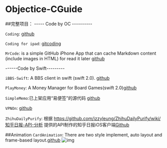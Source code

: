 # Objectice-CGuide

##完整项目：
----- Code by OC ----------

`Coding`: [github](https://github.com/Coding/Coding-iOS)

`Coding for ipad`: [gitcoding](https://coding.net/u/coding/p/Coding-iPad/git?hmsr=toutiao.io&utm_medium=toutiao.io&utm_source=toutiao.io)

`MrCode`:  is a simple GitHub iPhone App that can cache Markdown content (include images in HTML) for read it later [github](https://github.com/haolloyin/MrCode) 

------Code by Swift---------

`iBBS-Swift`: A BBS client in swift (swift 2.0). [github](https://github.com/iAugux/iBBS-Swift)

`PlayMoney`: A Money Manager for Board Games(swift 2.0)[github](https://github.com/richardxyx/Play-Money/tree/master/Play%20Money)

`SimpleMemo`:已上架应用“易便签”的源代码 [github](https://github.com/likumb/SimpleMemo)

`VPNOn`: [github](https://github.com/lexrus/VPNOn)

`ZhihuDailyPurify`: 根据 https://github.com/izzyleung/ZhihuDailyPurify/wiki/知乎日报-API-分析 提供的API制作的知乎日报iOS客户端[Github](https://github.com/zpz1237/NirZhihuDaily2.0)

##Animation
`CardAnimation`: There are two style implement, auto layout and frame-based layout.[github](https://github.com/seedante/CardAnimation)
![img](https://camo.githubusercontent.com/6036f276ae5018ae37a71fd16575fee8dbf449de/68747470733a2f2f6431337961637572716a676172612e636c6f756466726f6e742e6e65742f75736572732f33323339392f73637265656e73686f74732f313236353438372f6174746163686d656e74732f3137333534352f7365637265742d70726f6a6563742d616e696d6174696f6e5f32782e676966)
